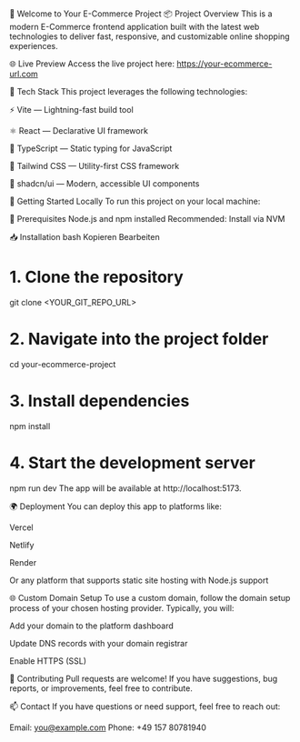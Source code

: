 🛒 Welcome to Your E-Commerce Project
📦 Project Overview
This is a modern E-Commerce frontend application built with the latest web technologies to deliver fast, responsive, and customizable online shopping experiences.

🌐 Live Preview
Access the live project here:
https://your-ecommerce-url.com

🧰 Tech Stack
This project leverages the following technologies:

⚡️ Vite — Lightning-fast build tool

⚛️ React — Declarative UI framework

🧠 TypeScript — Static typing for JavaScript

🎨 Tailwind CSS — Utility-first CSS framework

🧩 shadcn/ui — Modern, accessible UI components

🚀 Getting Started Locally
To run this project on your local machine:

🔧 Prerequisites
Node.js and npm installed
Recommended: Install via NVM

📥 Installation
bash
Kopieren
Bearbeiten
# 1. Clone the repository
git clone <YOUR_GIT_REPO_URL>

# 2. Navigate into the project folder
cd your-ecommerce-project

# 3. Install dependencies
npm install

# 4. Start the development server
npm run dev
The app will be available at http://localhost:5173.


🌍 Deployment
You can deploy this app to platforms like:

Vercel

Netlify

Render

Or any platform that supports static site hosting with Node.js support

🌐 Custom Domain Setup
To use a custom domain, follow the domain setup process of your chosen hosting provider. Typically, you will:

Add your domain to the platform dashboard

Update DNS records with your domain registrar

Enable HTTPS (SSL)

🤝 Contributing
Pull requests are welcome! If you have suggestions, bug reports, or improvements, feel free to contribute.

📫 Contact
If you have questions or need support, feel free to reach out:

Email: you@example.com
Phone: +49 157 80781940